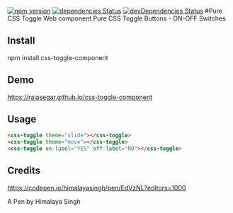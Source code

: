 [![npm version](http://img.shields.io/npm/v/ember-aria-slider.svg?style=flat)](https://npmjs.org/package/ember-aria-slider "View this project on npm")
[![dependencies Status](https://david-dm.org/rajasegar/ember-aria-slider/status.svg)](https://david-dm.org/rajasegar/ember-aria-slider)
[![devDependencies Status](https://david-dm.org/rajasegar/ember-aria-slider/dev-status.svg)](https://david-dm.org/rajasegar/ember-aria-slider?type=dev)
#Pure CSS Toggle Web component
Pure CSS Toggle Buttons - ON-OFF Switches

## Install
npm install css-toggle-component

## Demo
https://rajasegar.github.io/css-toggle-component

## Usage

```html
<css-toggle theme="slide"></css-toggle>
<css-toggle theme="move"></css-toggle>
<css-toggle on-label="YES" off-label="NO"></css-toggle>
```

## Credits
https://codepen.io/himalayasingh/pen/EdVzNL?editors=1000

A Pen by Himalaya Singh
